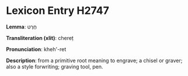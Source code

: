 # Lexicon Entry H2747

**Lemma**: חֶרֶט

**Transliteration (xlit)**: chereṭ

**Pronunciation**: kheh'-ret

**Description**:
from a primitive root meaning to engrave; a chisel or graver; also a style forwriting; graving tool, pen.
